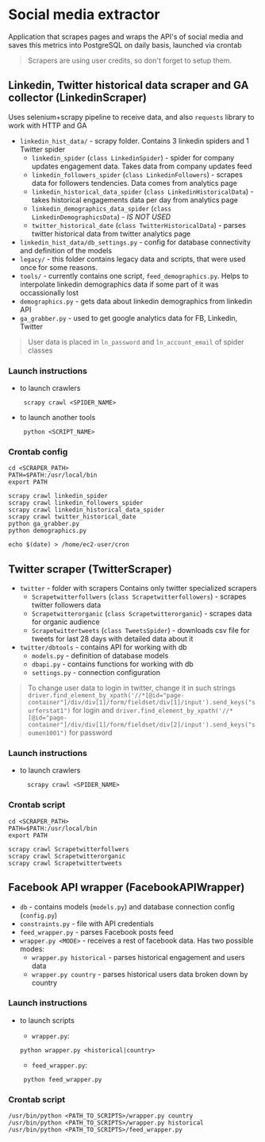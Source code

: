 # Social media extractor

Application that scrapes pages and wraps the API's of social media and saves this metrics into PostgreSQL on daily basis, launched via crontab

> Scrapers are using user credits, so don't forget to setup them. 

## Linkedin, Twitter historical data scraper and GA collector (LinkedinScraper)

Uses selenium+scrapy pipeline to receive data, and also `requests` library to work with HTTP and GA

 * `linkedin_hist_data/` - scrapy folder. Contains 3 linkedin spiders and 1 Twitter spider
   - `linkedin_spider` (`class LinkedinSpider`) - spider for company updates engagement data. Takes data from company updates feed
   - `linkedin_followers_spider` (`class LinkedinFollowers`) - scrapes data for followers tendencies. Data comes from analytics page
   - `linkedin_historical_data_spider` (`class LinkedinHistoricalData`) - takes historical engagements data per day from analytics page
   - `linkedin_demographics_data_spider` (`class LinkedinDemographicsData`) - *IS NOT USED*
   - `twitter_historical_date` (`class TwitterHistoricalData`) - parses twitter historical data from twitter analytics page
 * `linkedin_hist_data/db_settings.py` - config for database connectivity and definition of the models
 * `legacy/` - this folder contains legacy data and scripts, that were used once for some reasons. 
 * `tools/` - currently contains one script, `feed_demographics.py`. Helps to interpolate linkedin demographics data if some part of it was occassionally lost
 * `demographics.py` - gets data about linkedin demographics from linkedin API
 * `ga_grabber.py` - used to get google analytics data for FB, Linkedin, Twitter

> User data is placed in `ln_password` and `ln_account_email` of spider classes

### Launch instructions

 - to launch crawlers
   
        scrapy crawl <SPIDER_NAME>
   
 - to launch another tools

        python <SCRIPT_NAME>

### Crontab config

    cd <SCRAPER_PATH>
    PATH=$PATH:/usr/local/bin
    export PATH

    scrapy crawl linkedin_spider
    scrapy crawl linkedin_followers_spider
    scrapy crawl linkedin_historical_data_spider
    scrapy crawl twitter_historical_date
    python ga_grabber.py
    python demographics.py

    echo $(date) > /home/ec2-user/cron

## Twitter scraper (TwitterScraper)

 * `twitter` - folder with scrapers
 Contains only twitter specialized scrapers
   - `Scrapetwitterfollwers` (`class Scrapetwitterfollowers`) - scrapes twitter followers data
   - `Scrapetwitterorganic` (`class Scrapetwitterorganic`) - scrapes data for organic audience
   - `Scrapetwittertweets` (`class TweetsSpider`) - downloads csv file for tweets for last 28 days with detailed data about it
 * `twitter/dbtools` - contains API for working with db
   - `models.py` - definition of database models
   - `dbapi.py` - contains functions for working with db
   - `settings.py` - connection configuration

> To change user data to login in twitter, change it in such strings `driver.find_element_by_xpath('//*[@id="page-container"]/div/div[1]/form/fieldset/div[1]/input').send_keys("surferstat1")` for login and  `driver.find_element_by_xpath('//*[@id="page-container"]/div/div[1]/form/fieldset/div[2]/input').send_keys("soumen1001")` for password

### Launch instructions

 - to launch crawlers

         scrapy crawl <SPIDER_NAME>


### Crontab script

    cd <SCRAPER_PATH>
    PATH=$PATH:/usr/local/bin
    export PATH

    scrapy crawl Scrapetwitterfollwers
    scrapy crawl Scrapetwitterorganic
    scrapy crawl Scrapetwittertweets


## Facebook API wrapper (FacebookAPIWrapper)

 * `db` - contains models (`models.py`) and database connection config (`config.py`)
 * `constraints.py` - file with API credentials
 * `feed_wrapper.py` - parses Facebook posts feed
 * `wrapper.py <MODE>` - receives a rest of facebook data. Has two possible modes:
 	- `wrapper.py historical` - parses historical engagement and users data
 	- `wrapper.py country` - parses historical users data broken down by country

### Launch instructions


 * to launch scripts
    - `wrapper.py`:

    ```
	python wrapper.py <historical|country>
    ```

   - `feed_wrapper.py`:

   ```
	python feed_wrapper.py
   ```
   
### Crontab script


    /usr/bin/python <PATH_TO_SCRIPTS>/wrapper.py country
    /usr/bin/python <PATH_TO_SCRIPTS>/wrapper.py historical
    /usr/bin/python <PATH_TO_SCRIPTS>/feed_wrapper.py
